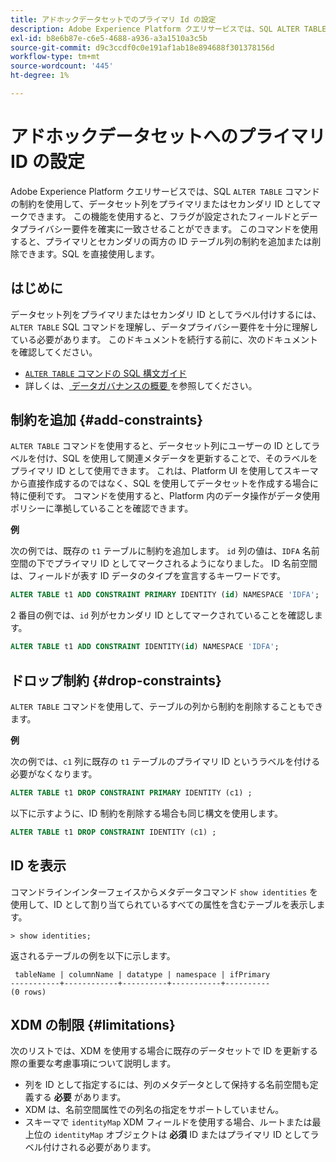 ```yaml
---
title: アドホックデータセットでのプライマリ Id の設定
description: Adobe Experience Platform クエリサービスでは、SQL ALTER TABLE コマンドを使用して、アドホックスキーマデータセットフィールドの ID またはプライマリ ID を直接設定できます。 この文書では、ALTER TABLE コマンドを使用してプライマリ ID またはセカンダリ ID を設定する方法について説明します。
exl-id: b8e6b87e-c6e5-4688-a936-a3a1510a3c5b
source-git-commit: d9c3ccdf0c0e191af1ab18e894688f301378156d
workflow-type: tm+mt
source-wordcount: '445'
ht-degree: 1%

---
```


# アドホックデータセットへのプライマリ ID の設定

Adobe Experience Platform クエリサービスでは、SQL `ALTER TABLE` コマンドの制約を使用して、データセット列をプライマリまたはセカンダリ ID としてマークできます。 この機能を使用すると、フラグが設定されたフィールドとデータプライバシー要件を確実に一致させることができます。 このコマンドを使用すると、プライマリとセカンダリの両方の ID テーブル列の制約を追加または削除できます。SQL を直接使用します。

## はじめに

データセット列をプライマリまたはセカンダリ ID としてラベル付けするには、`ALTER TABLE` SQL コマンドを理解し、データプライバシー要件を十分に理解している必要があります。 このドキュメントを続行する前に、次のドキュメントを確認してください。

* [`ALTER TABLE` コマンドの SQL 構文ガイド ](../sql/syntax.md)
* 詳しくは、[ データガバナンスの概要 ](../../data-governance/home.md) を参照してください。

## 制約を追加 {#add-constraints}

`ALTER TABLE` コマンドを使用すると、データセット列にユーザーの ID としてラベルを付け、SQL を使用して関連メタデータを更新することで、そのラベルをプライマリ ID として使用できます。 これは、Platform UI を使用してスキーマから直接作成するのではなく、SQL を使用してデータセットを作成する場合に特に便利です。 コマンドを使用すると、Platform 内のデータ操作がデータ使用ポリシーに準拠していることを確認できます。

**例**

次の例では、既存の `t1` テーブルに制約を追加します。 `id` 列の値は、`IDFA` 名前空間の下でプライマリ ID としてマークされるようになりました。 ID 名前空間は、フィールドが表す ID データのタイプを宣言するキーワードです。

```sql
ALTER TABLE t1 ADD CONSTRAINT PRIMARY IDENTITY (id) NAMESPACE 'IDFA';
```

2 番目の例では、`id` 列がセカンダリ ID としてマークされていることを確認します。

```sql
ALTER TABLE t1 ADD CONSTRAINT IDENTITY(id) NAMESPACE 'IDFA';
```

## ドロップ制約 {#drop-constraints}

`ALTER TABLE` コマンドを使用して、テーブルの列から制約を削除することもできます。

**例**

次の例では、`c1` 列に既存の `t1` テーブルのプライマリ ID というラベルを付ける必要がなくなります。

```sql
ALTER TABLE t1 DROP CONSTRAINT PRIMARY IDENTITY (c1) ;
```

以下に示すように、ID 制約を削除する場合も同じ構文を使用します。

```sql
ALTER TABLE t1 DROP CONSTRAINT IDENTITY (c1) ;
```

## ID を表示

コマンドラインインターフェイスからメタデータコマンド `show identities` を使用して、ID として割り当てられているすべての属性を含むテーブルを表示します。

```shell
> show identities;
```

返されるテーブルの例を以下に示します。

```console
 tableName | columnName | datatype | namespace | ifPrimary
-----------+------------+----------+-----------+----------
(0 rows)
```

## XDM の制限 {#limitations}

次のリストでは、XDM を使用する場合に既存のデータセットで ID を更新する際の重要な考慮事項について説明します。

* 列を ID として指定するには、列のメタデータとして保持する名前空間も定義する **必要** があります。
* XDM は、名前空間属性での列名の指定をサポートしていません。
* スキーマで `identityMap` XDM フィールドを使用する場合、ルートまたは最上位の `identityMap` オブジェクトは **必須** ID またはプライマリ ID としてラベル付けされる必要があります。
